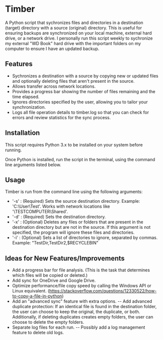 # Timber
A Python script that sychronizes files and directories in a destination (target) directory with a source (original) directory. This is useful for ensuring backups are synchronized on your local machine, external hard drive, or a network drive. I personally run this script weekly to sychronize my external "WD Book" hard drive with the important folders on my computer to ensure I have an updated backup.

## Features
- Sychronizes a destination with a source by copying new or updated files and optionally deleting files that aren't present in the source.
- Allows transfer across network locations.
- Provides a progress bar showing the number of files remaining and the time elapsed.
- Ignores directories specified by the user, allowing you to tailor your synchronization.
- Logs all file operation details to timber.log so that you can check for errors and review statistics for the sync process.

## Installation
This script requires Python 3.x to be installed on your system before running.

Once Python is installed, run the script in the terminal, using the command line arguments listed below.

## Usage
Timber is run from the command line using the following arguments:
- '-s' : (Required) Sets the source destination directory. Example: 'C:\User\Test'. Works with network locations like '\\TESTCOMPUTER\Shared'.
- '-d' : (Required) Sets the destination directory. 
- '-x' : (Optional) Deletes any files or folders that are present in the destination directory but are not in the source. If this argument is not specified, the program will ignore these files and directories.
- '-i' : (Optional) Sets a list of directories to ignore, separated by commas. Example: "TestDir,TestDir2,$RECYCLEBIN"

## Ideas for New Features/Improvements
- Add a progress bar for file analysis. (This is the task that determines which files will be copied or deleted.)
- Add sync for OneDrive and Google Drive.
- Optimize performance/file copy speed by calling the Windows API or Linux equivalent. (https://stackoverflow.com/questions/12330522/how-to-copy-a-file-in-python)
- Add an "advanced sync" feature with extra options.
-- Add advanced duplicate protection: If an identical file is found in the destination folder, the user can choose to keep the original, the duplicate, or both. Additionally, if deleting duplicates creates empty folders, the user can choose to delete the empty folders.
- Separate log files for each run.
-- Possibly add a log management feature to delete old logs.
